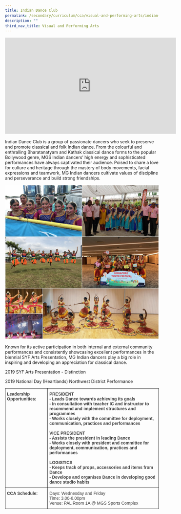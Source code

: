 ```yaml
---
title: Indian Dance Club
permalink: /secondary/curriculum/cca/visual-and-performing-arts/indian-dance-club/
description: ""
third_nav_title: Visual and Performing Arts
---
```



<iframe width="560" height="315" src="https://www.youtube.com/embed/cduDwVRoIKo" title="YouTube video player" frameborder="0" allow="accelerometer; autoplay; clipboard-write; encrypted-media; gyroscope; picture-in-picture" allowfullscreen></iframe>

Indian Dance Club is a group of passionate dancers who seek to preserve and promote classical and folk Indian dance. From the colourful and enthralling Bharatanatyam and Kathak classical dance forms to the popular Bollywood genre, MGS Indian dancers’ high energy and sophisticated performances have always captivated their audience. Poised to share a love for culture and heritage through the mastery of body movements, facial expressions and teamwork, MG Indian dancers cultivate values of discipline and perseverance and build strong friendships.

![](/images/Indian%20Dance.jpg)

Known for its active participation in both internal and external community performances and consistently showcasing excellent performances in the biennial SYF Arts Presentation, MG Indian dancers play a big role in inspiring and developing an appreciation for classical dance.

2019 SYF Arts Presentation - Distinction

2019 National Day (Heartlands) Northwest District Performance

<style type="text/css">
.tg  {border-collapse:collapse;border-spacing:0;}
.tg td{border-color:black;border-style:solid;border-width:1px;font-family:Arial, sans-serif;font-size:14px;
  overflow:hidden;padding:10px 5px;word-break:normal;}
.tg th{border-color:black;border-style:solid;border-width:1px;font-family:Arial, sans-serif;font-size:14px;
  font-weight:normal;overflow:hidden;padding:10px 5px;word-break:normal;}
.tg .tg-uwnk{color:#3D3D3D;text-align:left;vertical-align:top}
.tg .tg-bzr3{color:#3D3D3D;font-weight:bold;text-align:left;vertical-align:top}
</style>
<table class="tg">
<thead>
  <tr>
    <th class="tg-bzr3">Leadership Opportunities:</th>
    <th class="tg-bzr3">PRESIDENT<br>- Leads Dance towards achieving its goals<br>- In consultation with teacher IC and instructor to recommend and implement structures and programmes<br>- Works closely with the committee for deployment, communication, practices and performances<br><br>VICE PRESIDENT<br>- Assists the president in leading Dance<br>- Works closely with president and committee for deployment, communication, practices and performances<br><br>LOGISTICS<br>- Keeps track of props, accessories and items from Dance<br>- Develops and organises Dance in developing good dance studio habits</th>
  </tr>
</thead>
<tbody>
  <tr>
    <td class="tg-bzr3">CCA Schedule:<br></td>
    <td class="tg-uwnk"><span style="color:inherit;background-color:transparent">Days: Wednesday and Friday</span><br><span style="color:inherit;background-color:transparent">Time: 3.00-6.00pm</span><br><span style="color:inherit;background-color:transparent">Venue: PAL Room 1A @ MGS Sports Complex</span></td>
  </tr>
</tbody>
</table>